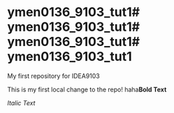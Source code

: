 # ymen0136_9103_tut1# ymen0136_9103_tut1# ymen0136_9103_tut1# ymen0136_9103_tut1
My first repository for IDEA9103

This is my first local change to the repo!
haha**Bold Text**

*Italic Text*

